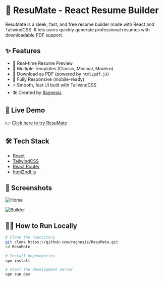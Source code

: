 # 🧾 ResuMate - React Resume Builder

ResuMate is a sleek, fast, and free resume builder made with React and TailwindCSS. It lets users quickly generate professional resumes with downloadable PDF support.


## ✨ Features

- 📄 Real-time Resume Preview
- 🎨 Multiple Templates (Classic, Minimal, Modern)
- 💾 Download as PDF (powered by `html2pdf.js`)
- 📱 Fully Responsive (mobile-ready)
- ⚡ Smooth, fast UI built with TailwindCSS
- 🛠 Created by [Ragnesis](https://github.com/ragnesis)

## 🚀 Live Demo

👉 [Click here to try ResuMate](https://resu-mate-psi.vercel.app/)

## 🛠 Tech Stack

- [React](https://reactjs.org/)
- [TailwindCSS](https://tailwindcss.com/)
- [React Router](https://reactrouter.com/)
- [html2pdf.js](https://github.com/eKoopmans/html2pdf)

## 📸 Screenshots

<!-- Replace with actual images -->
![Home](https://via.placeholder.com/800x400?text=Home+Page)

![Builder](https://via.placeholder.com/800x400?text=Builder+Page)



## 🧑‍💻 How to Run Locally

```bash
# Clone the repository
git clone https://github.com/ragnesis/ResuMate.git
cd ResuMate

# Install dependencies
npm install

# Start the development server
npm run dev
